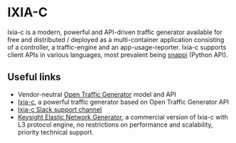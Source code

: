 # IXIA-C 

Ixia-c is a modern, powerful and API-driven traffic generator available for free and distributed / deployed as a multi-container application consisting of a controller, a traffic-engine and an app-usage-reporter.
Ixia-c supports client APIs in various languages, most prevalent being [snappi](https://pypi.org/project/snappi/) (Python API).


## Useful links

* Vendor-neutral [Open Traffic Generator](https://github.com/open-traffic-generator) model and API
* [Ixia-c](https://github.com/open-traffic-generator/ixia-c), a powerful traffic generator based on Open Traffic Generator API
* [Ixia-c Slack support channel](https://github.com/open-traffic-generator/ixia-c/blob/main/docs/support.md)
* [Keysight Elastic Network Generator](https://www.keysight.com/us/en/products/network-test/protocol-load-test/keysight-elastic-network-generator.html), a commercial version of Ixia-c with L3 protocol engine, no restrictions on performance and scalability, priority technical support.